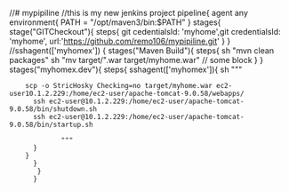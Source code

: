 //# mypipiline
//this is my new jenkins project
pipeline{
agent any
environment{
    PATH = "/opt/maven3/bin:$PATH"
    }
    stages{
    stage("GITCheckout"){
         steps{
           git cedentialsId: 'myhome',git credentialsId: 'myhome', url:'https://github.com/remo106/mypipiline.git'
    }
    }
     //sshagent(['myhomex']) {
           stages("Maven Build"){
           steps{
              sh "mvn clean packages"
              sh "mv target/".war target/myhome.war"
             // some block
             }
}
     stages("myhomex.dev"){
          steps{
          sshagent(['myhomex']){
          sh """
          
        scp -o StricHosky Checking=no target/myhome.war ec2-user10.1.2.229:/home/ec2-user/apache-tomcat-9.0.58/webapps/
          ssh ec2-user@10.1.2.229:/home/ec2-user/apache-tomcat-9.0.58/bin/shutdown.sh
          ssh ec2-user@10.1.2.229:/home/ec2-user/apache-tomcat-9.0.58/bin/startup.sh
          
                 """
          }
        }
          }
           }
          }

                                                                                    
          
